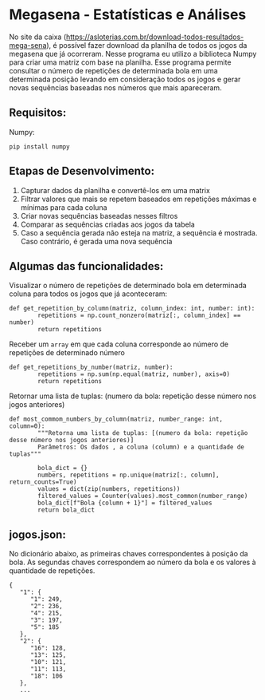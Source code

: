 # Megasena - Estatísticas e Análises

No site da caixa (https://asloterias.com.br/download-todos-resultados-mega-sena), é possível fazer download da planilha de todos os jogos da megasena que já ocorreram. 
Nesse programa eu utilizo a biblioteca Numpy para criar uma matriz com base na planilha. Esse programa permite consultar o número de repetições de determinada bola em uma determinada posição levando em consideração todos os jogos e gerar novas sequências baseadas nos números que mais apareceram.

Requisitos:
----------

Numpy:
```
pip install numpy
```

Etapas de Desenvolvimento:
---------------------------
1. Capturar dados da planilha e convertê-los em uma matrix
2. Filtrar valores que mais se repetem baseados em repetições máximas e mínimas para cada coluna
3. Criar novas sequências baseadas nesses filtros
4. Comparar as sequências criadas aos jogos da tabela
5. Caso a sequência gerada não esteja na matriz, a sequência é mostrada. Caso contrário, é gerada uma nova sequência

Algumas das funcionalidades:
-----------------

Visualizar o número de repetições de determinado bola em determinada coluna para todos os jogos que já aconteceram:
```
def get_repetition_by_column(matriz, column_index: int, number: int):
        repetitions = np.count_nonzero(matriz[:, column_index] == number)
        return repetitions
```

Receber um ```array``` em que cada coluna corresponde ao número de repetições de determinado número
```
def get_repetitions_by_number(matriz, number):
        repetitions = np.sum(np.equal(matriz, number), axis=0)
        return repetitions
```

Retornar uma lista de tuplas: (numero da bola: repetição desse número nos jogos anteriores)
```
def most_commom_numbers_by_column(matriz, number_range: int, column=0):
        """Retorna uma lista de tuplas: [(numero da bola: repetição desse número nos jogos anteriores)]
        Parâmetros: Os dados , a coluna (column) e a quantidade de tuplas"""

        bola_dict = {}
        numbers, repetitions = np.unique(matriz[:, column], return_counts=True)
        values = dict(zip(numbers, repetitions))
        filtered_values = Counter(values).most_common(number_range)
        bola_dict[f"Bola {column + 1}"] = filtered_values
        return bola_dict
```

jogos.json:
----------
No dicionário abaixo, as primeiras chaves correspondentes à posição da bola. As segundas chaves correspondem ao número da bola e os valores à quantidade de repetições.
```
{
   "1": {
      "1": 249,
      "2": 236,
      "4": 215,
      "3": 197,
      "5": 185
   },
   "2": {
      "16": 128,
      "13": 125,
      "10": 121,
      "11": 113,
      "18": 106
   },
   ...
```

